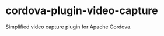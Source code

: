 cordova-plugin-video-capture
============================

Simplified video capture plugin for Apache Cordova.
